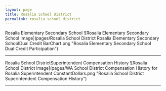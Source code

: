 ```yaml
---
layout: page
title: Rosalia School District
permalink: rosalia school district
---
```



Rosalia Elementary   Secondary School
![Rosalia Elementary   Secondary School Image](pages/Rosalia School District Rosalia Elementary   Secondary SchoolDual Credit BarChart.png "Rosalia Elementary   Secondary School Dual Credit Participation")

___

Rosalia School DistrictSuperintendent Compensation History
![Rosalia School District Image](pages/WA School District Compensation History for Rosalia Superintendent ConstantDollars.png "Rosalia School District Superintendent Compensation History")

___

